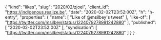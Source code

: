 {
  "kind": "likes",
  "slug": "2020/02/zjoel",
  "client_id": "https://indigenous.realize.be",
  "date": "2020-02-02T23:52:00Z",
  "h": "h-entry",
  "properties": {
    "name": [
      "Like of @msilbey's tweet"
    ],
    "like-of": [
      "https://twitter.com/msilbey/status/1224079278981242880"
    ],
    "published": [
      "2020-02-02T23:52:00Z"
    ],
    "syndication": [
      "https://twitter.com/msilbey/status/1224079278981242880"
    ]
  }
}
